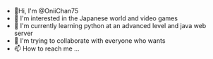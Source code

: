 - 👋Hi, I'm @OniiChan75
- 👀 I'm interested in the Japanese world and video games
- 🌱 I'm currently learning python at an advanced level and java web server
- 💞️ I'm trying to collaborate with everyone who wants
- 📫 How to reach me ...

<!---
OniiChan75/OniiChan75 is a ✨ special ✨ repository because its `README.md` (this file) appears on your GitHub profile.
You can click the Preview link to take a look at your changes.
--->
